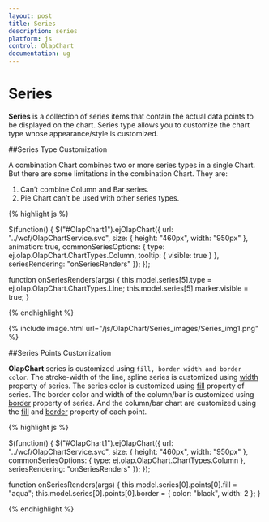 ```yaml
---
layout: post
title: Series
description: series
platform: js
control: OlapChart
documentation: ug
---
```


# Series

**Series** is a collection of series items that contain the actual data points to be displayed on the chart. Series type allows you to customize the chart type whose appearance/style is customized.

##Series Type Customization

A combination Chart combines two or more series types in a single Chart. But there are some limitations in the combination Chart. They are:

   1. Can’t combine Column and Bar series.
   2. Pie Chart can’t be used with other series types.


{% highlight js %}

$(function() {
    $("#OlapChart1").ejOlapChart({
        url: "../wcf/OlapChartService.svc",
        size: {
            height: "460px",
            width: "950px"
        },
        animation: true,
        commonSeriesOptions: {
            type: ej.olap.OlapChart.ChartTypes.Column,
            tooltip: {
                visible: true
            }
        },
        seriesRendering: "onSeriesRenders"
    });
});

function onSeriesRenders(args) {
    this.model.series[5].type = ej.olap.OlapChart.ChartTypes.Line;
    this.model.series[5].marker.visible = true;
}

{% endhighlight %}


{% include image.html url="/js/OlapChart/Series_images/Series_img1.png" %}

##Series Points Customization

**OlapChart** series is customized using `fill, border width and border color`. The stroke-width of the line, spline series is customized using [width](/js/api/ejChart#seriesborderwidthspan-classtype-signature-type-numbernumberspan) property of series.  The series color is customized using [fill](/js/api/ejChart#fillseriesfillspan-classtype-signature-type-stringstringspan) property of series. The border color and width of the column/bar is customized using [border](/js/api/ejChart#seriesborderspan-classtype-signature-type-objectobjectspan) property of series. And the column/bar chart are customized using the [fill](/js/api/ejChart#fillseriesfillspan-classtype-signature-type-stringstringspan) and [border](/js/api/ejChart#seriesborderspan-classtype-signature-type-objectobjectspan) property of each point.

{% highlight js %}
 
$(function() {
    $("#OlapChart1").ejOlapChart({
        url: "../wcf/OlapChartService.svc",
        size: {
            height: "460px",
            width: "950px"
        },
        commonSeriesOptions: {
            type: ej.olap.OlapChart.ChartTypes.Column
        },
        seriesRendering: "onSeriesRenders"
    });
});

function onSeriesRenders(args) {
    this.model.series[0].points[0].fill = "aqua";
    this.model.series[0].points[0].border = {
        color: "black",
        width: 2
    };
}

{% endhighlight %}



